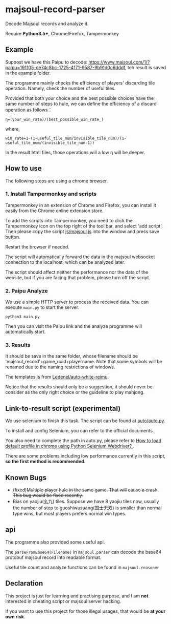 # majsoul-record-parser

Decode Majsoul records and analyze it.

Require **Python3.5+**, Chrome/Firefox, Tampermonkey

## Example

Suppost we have this Paipu to decode: <a href="https://www.majsoul.com/1/?paipu=191105-de74c8bc-1725-4171-9587-9b91d0c6dddf">https://www.majsoul.com/1/?paipu=191105-de74c8bc-1725-4171-9587-9b91d0c6dddf</a>, teh result is saved in the example folder.

The programme mainly checks the efficiency of players' discarding tile operation. Namely, check the number of useful tiles.

Provided that both your choice and the best possible choices have the same number of steps to hule, we can define the efficiency of a discard operation as follows：

`η=(your_win_rate)/(best_possible_win_rate_)`

where,

`win_rate=1-(1-useful_tile_num/invisible_tile_num)/(1-useful_tile_num/(invisible_tile_num-1))`

In the result html files, those operations will a low η will be deeper. 

## How to use

The following steps are using a chrome browser.

### 1. Install Tampermonkey and scripts

Tampermonkey in an extension of Chrome and Firefox, you can install it easily from the Chrome online extension store.

To add the scripts into Tampermonkey, you need to click the Tampermonkey icon on the top right of the tool bar, and select 'add script'.
Then please copy the script <a href="https://github.com/canuse/majsoul-record-parser/blob/master/js/majsoul.js">js/majsoul.js</a> into the window and press save button.

Restart the browser if needed.

The script will automatically forward the data in the majsoul websocket connection to the localhost, which can be analyzed later.

The script should affect neither the performance nor the data of the website, but if you are facing that problem, please turn off the script. 

### 2. Paipu Analyze

We use a simple HTTP server to process the received data. You can execute ```main.py``` to start the server.
```shell script
python3 main.py
```

Then you can visit the Paipu link and the analyze programme will automatically start.

### 3. Results

It should be save in the same folder, whose filename should be 'majsoul_record'+game_uuid+playername. Note that some symbols will be renamed due to the naming restrictions of windows.

The templates is from <a href="https://github.com/Ledenel/auto-white-reimu">Ledenel/auto-white-reimu</a>.

Notice that the results should only be a suggestion, it should never be consider as the only right choice or the guideline to play mahjong.

## Link-to-result script (experimental)

We use selenium to finish this task. The script can be found at <a href="https://github.com/canuse/majsoul-record-parser/blob/master/auto/auto.py">auto/auto.py</a>.

To install and config Selenium, you can refer to the official documents.

You also need to complete the path in auto.py, please refer to <a href="https://stackoverflow.com/questions/31062789/how-to-load-default-profile-in-chrome-using-python-selenium-webdriver">How to load default profile in chrome using Python Selenium Webdriver?
</a>.

There are some problems including low performance currently in this script, **so the first method is recommended**.

## Known Bugs

* (fixed)~~Multiple player hule in the same game. That will cause a crash. This bug would be fixed recently.~~
* Bias on yaojiu(幺九) tiles. Suppose we have 8 yaojiu tiles now, usually the number of step to guoshiwusuang(国士无双) is smaller than normal type wins, but most players prefers normal win types.

## api

The programme also provided some useful api.

The `parseFromBase64(Filename)` in `majsoul.parser` can decode the base64 protobuf majsoul record into readable format.

Useful tile count and analyze functions can be found in `majsoul.reasoner`

## Declaration

This project is just for learning and practising purpose, and I am **not** interested in cheating script or majsoul server hacking.

If you want to use this project for those illegal usages, that would be **at your own risk**.
